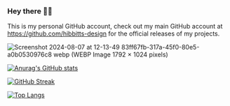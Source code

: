 ### Hey there 👋🏼

This is my personal GitHub account, check out my main GitHub account at https://github.com/hibbitts-design for the official releases of my projects.

![Screenshot 2024-08-07 at 12-13-49 83ff67fb-317a-45f0-80e5-a0b0530976c8 webp (WEBP Image 1792 × 1024 pixels)](https://github.com/user-attachments/assets/c7a6bc9d-0701-40fb-a06e-757810797445)

[![Anurag's GitHub stats](https://github-readme-stats.vercel.app/api?username=paulhibbitts)](https://github.com/anuraghazra/github-readme-stats)

[![GitHub Streak](https://streak-stats.demolab.com/?user=paulhibbitts)](https://git.io/streak-stats)

[![Top Langs](https://github-readme-stats.vercel.app/api/top-langs/?username=paulhibbitts)](https://github.com/anuraghazra/github-readme-stats)

<!--
**paulhibbitts/paulhibbitts** is a ✨ _special_ ✨ repository because its `README.md` (this file) appears on your GitHub profile.

Here are some ideas to get you started:

- 🔭 I’m currently working on ...
- 🌱 I’m currently learning ...
- 👯 I’m looking to collaborate on ...
- 🤔 I’m looking for help with ...
- 💬 Ask me about ...
- 📫 How to reach me: ...
- 😄 Pronouns: ...
- ⚡ Fun fact: ...

-->
